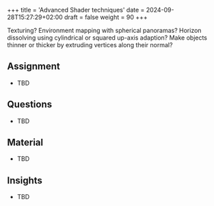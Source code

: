 +++
title = 'Advanced Shader techniques'
date = 2024-09-28T15:27:29+02:00
draft = false
weight = 90
+++

Texturing? Environment mapping with spherical panoramas? Horizon dissolving using cylindrical or squared up-axis adaption? Make objects thinner or thicker by extruding vertices along their normal?

## Assignment

- TBD

## Questions

- TBD

## Material
  
- TBD
 
## Insights

- TBD
